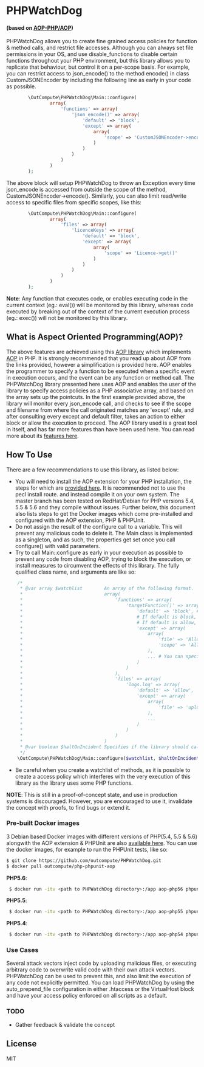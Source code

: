 # PHPWatchDog
#### (based on [AOP-PHP/AOP][aopphp])
PHPWatchDog allows you to create fine grained access policies for function & method calls, and restrict file accesses. Although you can always set file permissions in your OS, and use disable_functions to disable certain functions throughout your PHP environment, but this library allows you to replicate that behaviour, but control it on a per-scope basis.
For example, you can restrict access to json_encode() to the method encode() in class CustomJSONEncoder by including the following line as early in your code as possible.
```php
        \OutCompute\PHPWatchDog\Main::configure(
                array(
                    'functions' => array(
                        'json_encode()' => array(
                            'default' => 'block',
                            'except' => array(
                                array(
                                    'scope' => 'CustomJSONEncoder->encode()'
                                )
                            )
                        )
                    )
                )
        );
```
The above block will setup PHPWatchDog to throw an Exception every time json_encode is accessed from outside the scope of the method, CustomJSONEncoder->encode().
Similarly, you can also limit read/write access to specific files from specific scopes, like this:
```php
        \OutCompute\PHPWatchDog\Main::configure(
                array(
                    'files' => array(
                        'licenceKeys' => array(
                            'default' => 'block',
                            'except' => array(
                                array(
                                    'scope' => 'Licence->get()'
                                )
                            )
                        )
                    )
                )
        );
```
**Note**: Any function that executes code, or enables executing code in the current context (eg.: eval()) will be monitored by this library, whereas code executed by breaking out of the context of the current execution process (eg.: exec()) will not be monitored by this library.

## What is Aspect Oriented Programming(AOP)?
The above features are achieved using this [AOP library][aopphp] which implements [AOP][aopwiki] in PHP.
It is strongly recommended that you read up about AOP from the links provided, however a simplification is provided here.
AOP enables the programmer to specify a function to be executed when a specific event in execution occurs, and the event can be any function or method call.
The PHPWatchDog library presented here uses AOP and enables the user of the library to specify access policies as a PHP associative array, and based on the array sets up the pointcuts.
In the first example provided above, the library will monitor every json_encode call, and checks to see if the scope and filename from where the call originated matches any 'except' rule, and after consulting every except and default filter, takes an action to either block or allow the execution to proceed.
The AOP library used is a great tool in itself, and has far more features than have been used here. You can read more about its [features here][aopphpwiki].

## How To Use
There are a few recommendations to use this library, as listed below:
- You will need to install the AOP extension for your PHP installation, the steps for which are [provided here][aopphpwiki]. It is recommended not to use the pecl install route. and instead compile it on your own system. The master branch has been tested on RedHat/Debian for PHP versions 5.4, 5.5 & 5.6 and they compile without issues. Further below, this document also lists steps to get the Docker images which come pre-installed and configured with the AOP extension, PHP & PHPUnit.
- Do not assign the result of the configure call to a variable. This will prevent any malicious code to delete it. The Main class is implemented as a singleton, and as such, the properties get set once you call configure() with valid parameters.
- Try to call Main::configure as early in your execution as possible to prevent any code from disabling AOP, trying to block the execution, or install measures to circumvent the effects of this library. The fully qualified class name, and arguments are like so:
```php
    /*
     * @var array $watchlist        An array of the following format.
     *                              array(
     *                                  'functions' => array(
     *                                      'targetFunction()' => array(
     *                                          'default' => 'block', # Mandatory Key, can be either 'allow' or 'block'
     *                                          # If default is block, the below combinations in 'except' will allow targetFunction().
     *                                          # If default is allow, then the below combinations will block targetFunction().
     *                                          'except' => array(
     *                                              array(
     *                                                  'file' => 'AllowedFile.php',
     *                                                  'scope' => 'AllowedClass->AllowedMethod()'
     *                                              ),
     *                                              ... # You can specify more combinations here targeting targetFunction()
     *                                          )
     *                                      )
     *                                  ),
     *                                  'files' => array(
     *                                      'logs.log' => array(
     *                                          'default' => 'allow',
     *                                          'except' => array(
     *                                              array(
     *                                                  'file' => 'upload.php'
     *                                              ),
     *                                              ...
     *                                          )
     *                                      )
     *                                  )
     *                              )
     * @var boolean $haltOnIncident Specifies if the library should call die() after throwing the Exception() anytime a policy violation incident happens
     */
    \OutCompute\PHPWatchDog\Main::configure($watchlist, $haltOnIncident)
```
- Be careful when you create a watchlist of methods, as it is possible to create a access policy which interferes with the very execution of this library as the library uses some PHP functions.

**NOTE**: This is still in a proof-of-concept state, and use in production systems is discouraged. However, you are encouraged to use it, invalidate the concept with proofs, to find bugs or extend it.

### Pre-built Docker images
3 Debian based Docker images with different versions of PHP(5.4, 5.5 & 5.6) alongwith the AOP extension & PHPUnit are also [available here][dockerrepo].
You can use the docker images, for example to run the PHPUnit tests, like so:
```sh
$ git clone https://github.com/outcompute/PHPWatchDog.git
$ docker pull outcompute/php-phpunit-aop
```
**PHP5.6**:
```sh
 $ docker run -itv <path to PHPWatchDog directory>:/app aop-php56 phpunit
```
**PHP5.5**:
```sh
 $ docker run -itv <path to PHPWatchDog directory>:/app aop-php55 phpunit
```
**PHP5.4**:
```sh
 $ docker run -itv <path to PHPWatchDog directory>:/app aop-php54 phpunit
```

### Use Cases
Several attack vectors inject code by uploading malicious files, or executing arbitrary code to overwrite valid code with their own attack vectors. PHPWatchDog can be used to prevent this, and also limit the execution of any code not explicitly permitted.
You can load PHPWatchDog by using the auto_prepend_file configuration in either .htaccess or the VirtualHost block and have your access policy enforced on all scripts as a default.

### TODO
 - Gather feedback & validate the concept

License
----
MIT

   [aopphp]: <https://github.com/AOP-PHP/AOP>
   [aopphpwiki]: <https://github.com/AOP-PHP/AOP/wiki>
   [aopwiki]: <https://en.wikipedia.org/wiki/Aspect-oriented_programming>
   [dockerrepo]: <https://hub.docker.com/r/outcompute/php-phpunit-aop/>
